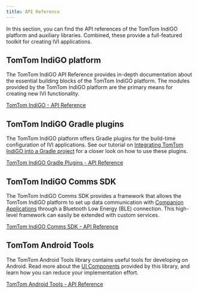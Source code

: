 ```yaml
---
title: API Reference
---
```


In this section, you can find the API references of the TomTom IndiGO platform and auxiliary 
libraries. Combined, these provide a full-featured toolkit for creating IVI applications.

## TomTom IndiGO platform

The TomTom IndiGO API Reference provides in-depth documentation about the essential building blocks 
of the TomTom IndiGO platform. The modules provided by the TomTom IndiGO platform are the primary 
means for creating new IVI functionality.

[TomTom IndiGO - API Reference](/tomtom-indigo/api-reference/tomtom-indigo-api-reference)

## TomTom IndiGO Gradle plugins

The TomTom IndiGO platform offers Gradle plugins for the build-time configuration of IVI applications. 
See our tutorial on 
[Integrating TomTom IndiGO into a Gradle project](/tomtom-indigo/documentation/tutorials-and-examples/setup/integrate-tomtom-indigo-into-a-gradle-project) 
for a closer look on how to use these plugins.

[TomTom IndiGO Gradle Plugins - API Reference](/tomtom-indigo/api-reference/tomtom-indigo-gradle-plugins-api-reference)

## TomTom IndiGO Comms SDK

The TomTom IndiGO Comms SDK provides a framework that allows the TomTom IndiGO platform to set up 
data communication with 
[Companion Applications](/tomtom-indigo/documentation/integrating-tomtom-indigo/companion-application) 
through a Bluetooth Low Energy (BLE) connection. This high-level framework can easily be extended 
with custom services.

[TomTom IndiGO Comms SDK - API Reference](/tomtom-indigo/api-reference/tomtom-indigo-comms-sdk-api-reference)

## TomTom Android Tools

The TomTom Android Tools library contains useful tools for developing on Android. Read more about 
the [UI Components](/tomtom-indigo/documentation/development/ui-components) provided by this library, and
learn how you can reduce your implementation effort. 

[TomTom Android Tools - API Reference](/tomtom-indigo/api-reference/tomtom-android-tools-api-reference)
